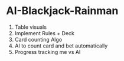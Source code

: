 # AI-Blackjack-Rainman
 
1. Table visuals
2. Implement Rules + Deck
3. Card counting Algo
4. AI to count card and bet automatically
5. Progress tracking me vs AI